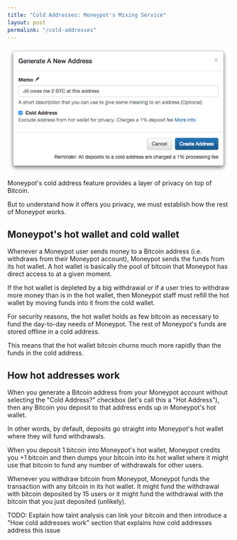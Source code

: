 ```yaml
---
title: "Cold Addresses: Moneypot's Mixing Service"
layout: post
permalink: "/cold-addresses"
---
```


![cold address demo modal](/img/post-assets/cold-addresses/demo-modal.png)

Moneypot's cold address feature provides a layer of privacy on top of Bitcoin.

But to understand how it offers you privacy, we must establish how the rest of Moneypot works.

## Moneypot's hot wallet and cold wallet

Whenever a Moneypot user sends money to a Bitcoin address (i.e. withdraws from their Moneypot account), Moneypot sends the funds from its hot wallet. A hot wallet is basically the pool of bitcoin that Moneypot has direct access to at a given moment.

If the hot wallet is depleted by a big withdrawal or if a user tries to withdraw more money than is in the hot wallet, then Moneypot staff must refill the hot wallet by moving funds into it from the cold wallet.

For security reasons, the hot wallet holds as few bitcoin as necessary to fund the day-to-day needs of Moneypot. The rest of Moneypot's funds are stored offline in a cold address.

This means that the hot wallet bitcoin churns much more rapidly than the funds in the cold address.

## How hot addresses work

When you generate a Bitcoin address from your Moneypot account without selecting the "Cold Address?" checkbox (let's call this a "Hot Address"), then any Bitcoin you deposit to that address ends up in Moneypot's hot wallet.

In other words, by default, deposits go straight into Moneypot's hot wallet where they will fund withdrawals.

When you deposit 1 bitcoin into Moneypot's hot wallet, Moneypot credits you +1 bitcoin and then dumps your bitcoin into its hot wallet where it might use that bitcoin to fund any number of withdrawals for other users.

Whenever you withdraw bitcoin from Moneypot, Moneypot funds the transaction with any bitcoin in its hot wallet. It might fund the withdrawal with bitcoin deposited by 15 users or it might fund the withdrawal with the bitcoin that you just deposited (unlikely).

TODO: Explain how taint analysis can link your bitcoin and then introduce a "How cold addresses work" section that explains how cold addresses address this issue
